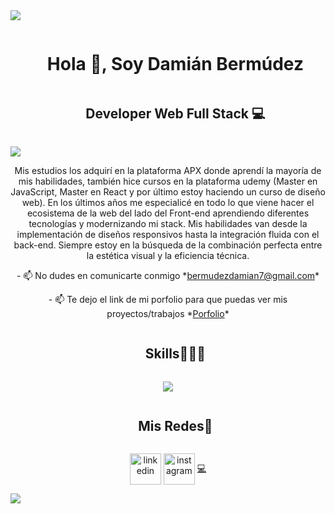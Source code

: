 <!--horizontal divider(gradiant)-->
<img src="https://user-images.githubusercontent.com/73097560/115834477-dbab4500-a447-11eb-908a-139a6edaec5c.gif">

<!--h1 without bottom border-->
<div id="user-content-toc">
  <ul align="center">
   <h1 style="display: inline-block">Hola 👋, Soy Damián Bermúdez</h1>
    <h2 style="display: inline-block">Developer Web Full Stack 💻</h2>
  </ul>
</div>
<img src="https://user-images.githubusercontent.com/73097560/115834477-dbab4500-a447-11eb-908a-139a6edaec5c.gif">
<!--Intro start-->
<div align="center">
  <p>
     Mis estudios los adquirí en la plataforma APX donde aprendí la mayoría de mis habilidades, también hice cursos en la plataforma udemy (Master en JavaScript, Master en React y por último estoy haciendo un curso de diseño web).
    En los últimos años me especialicé en todo lo que viene hacer el ecosistema de la web del lado del Front-end aprendiendo diferentes tecnologías y modernizando mi stack.
    Mis habilidades van desde la implementación de diseños responsivos hasta la integración fluida con el back-end. Siempre estoy en la búsqueda de la combinación perfecta entre la estética visual y la eficiencia técnica.
  </p>
  <p>- 📫 No dudes en comunicarte conmigo *<a href="https://bermudezdamian7@gmail.com" target="_blank">bermudezdamian7@gmail.com</a>*</p>
  <p>- 📫 Te dejo el link de mi porfolio para que puedas ver mis proyectos/trabajos *<a href="https://www.damianbermudezdev.es/" target="_blank">Porfolio</a>*</p>
</div>

<!--Intro end-->



<!--h1 without bottom border-->
<div id="user-content-toc">
  <ul align="center">
    <summary><h2 style="display: inline-block">Skills👨🏻‍💻</h2></summary>
  </ul>
</div>
<!--tech stack icons-->
<p align="center">
  <a href="https://skillicons.dev">
    <img src="https://skillicons.dev/icons?i=git,css,discord,express,figma,firebase,github,html,js,mongodb,mysql,nextjs,nodejs,postman,react,redux,ts,vscode&perline=14" />
  </a>
</p>


<!-- Connect with me -->
<!--h2 without bottom border-->
<div id="user-content-toc">
  <ul align="center">
    <summary><h2 style="display: inline-block">Mis Redes🤝</h2></summary>
  </ul>
</div>

<!--icons and links-->
<p align="center">
  <a href="https://www.linkedin.com/in/damian-bermudez-4a4a33204/" target="_blank"><img align="center" src="https://user-images.githubusercontent.com/88904952/234979284-68c11d7f-1acc-4f0c-ac78-044e1037d7b0.png" alt="linkedin" height="50" width="50" /></a>
  <a href="https://www.instagram.com/damibermudez/" target="_blank"><img align="center" src="https://user-images.githubusercontent.com/88904952/234981169-2dd1e58f-4b7e-468c-8213-034ba62156c3.png" alt="instagram" height="50" width="50" /></a>
  <a href="https://damianbermudezdev.es/" target="_blank"  height="50" width="50">💻</a>
 
</p>





<!--horizontal divider(gradiant)-->
<img src="https://user-images.githubusercontent.com/73097560/115834477-dbab4500-a447-11eb-908a-139a6edaec5c.gif">
